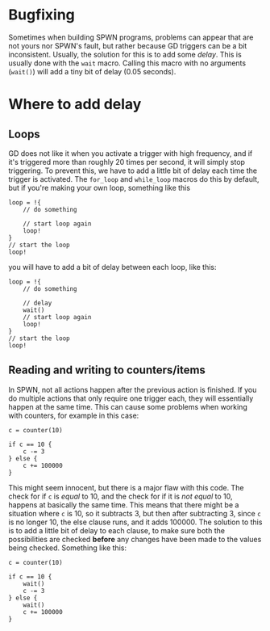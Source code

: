 # Bugfixing

Sometimes when building SPWN programs, problems can appear that are not yours nor SPWN's fault, but rather because GD triggers can be a bit inconsistent. Usually, the solution for this is to add some _delay_. This is usually done with the `wait` macro. Calling this macro with no arguments (`wait()`) will add a tiny bit of delay (0.05 seconds).

# Where to add delay

## Loops

GD does not like it when you activate a trigger with high frequency, and if it's triggered more than roughly 20 times per second, it will simply stop triggering. To prevent this, we have to add a little bit of delay each time the trigger is activated. The `for_loop` and `while_loop` macros do this by default, but if you're making your own loop, something like this

```spwn
loop = !{
    // do something

    // start loop again
    loop!
}
// start the loop
loop!
```

you will have to add a bit of delay between each loop, like this:

```spwn
loop = !{
    // do something

    // delay
    wait()
    // start loop again
    loop!
}
// start the loop
loop!
```

## Reading and writing to counters/items

In SPWN, not all actions happen after the previous action is finished. If you do multiple actions that only require one trigger each, they will essentially happen at the same time.
This can cause some problems when working with counters, for example in this case:

```spwn
c = counter(10)

if c == 10 {
    c -= 3
} else {
    c += 100000
}

```

This might seem innocent, but there is a major flaw with this code. The check for if `c` is _equal_ to 10, and the check for if it is _not equal_ to 10, happens at basically the same time. This means that there might be a situation where `c` is 10, so it subtracts 3, but then after subtracting 3, since `c` is no longer 10, the else clause runs, and it adds 100000. The solution to this is to add a little bit of delay to each clause, to make sure both the possibilities are checked **before** any changes have been made to the values being checked. Something like this:

```spwn
c = counter(10)

if c == 10 {
    wait()
    c -= 3
} else {
    wait()
    c += 100000
}

```
